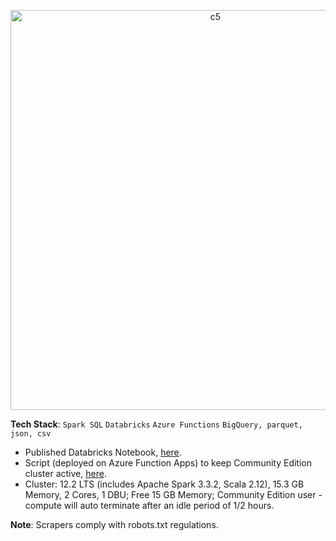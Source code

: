 <p align="center">
  <img width="640" alt="c5" src="https://github.com/user-attachments/assets/6fb36260-60cd-4803-8fcf-38062014fe87"><br>
</p>

<strong>Tech Stack</strong>: ```Spark SQL``` ```Databricks``` ```Azure Functions```  ```BigQuery, parquet, json, csv```<br>

- Published Databricks Notebook, [here](https://databricks-prod-cloudfront.cloud.databricks.com/public/4027ec902e239c93eaaa8714f173bcfc/924599453726095/879705943519200/6360372523481634/latest.html).
- Script (deployed on Azure Function Apps) to keep Community Edition cluster active, [here](https://github.com/shithi30/Azure_Deployments).
- Cluster: 12.2 LTS (includes Apache Spark 3.3.2, Scala 2.12), 15.3 GB Memory, 2 Cores, 1 DBU; Free 15 GB Memory; Community Edition user - compute will auto terminate after an idle period of 1/2 hours.

<strong>Note</strong>: Scrapers comply with robots.txt regulations.


